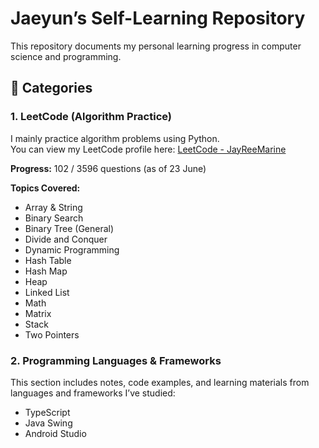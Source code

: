 # Jaeyun’s Self-Learning Repository

This repository documents my personal learning progress in computer science and programming.

## 📂 Categories

### 1. LeetCode (Algorithm Practice)

I mainly practice algorithm problems using Python.  
You can view my LeetCode profile here: [LeetCode - JayReeMarine](https://leetcode.com/u/JayReeMarine/)

**Progress:** 102 / 3596 questions (as of 23 June)

**Topics Covered:**

- Array & String
- Binary Search
- Binary Tree (General)
- Divide and Conquer
- Dynamic Programming
- Hash Table
- Hash Map
- Heap
- Linked List
- Math
- Matrix
- Stack
- Two Pointers

### 2. Programming Languages & Frameworks

This section includes notes, code examples, and learning materials from languages and frameworks I’ve studied:

- TypeScript
- Java Swing
- Android Studio
